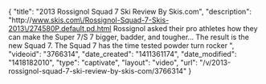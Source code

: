 {
    "title": "2013 Rossignol Squad 7 Ski Review By Skis.com",
    "description": "http:\/\/www.skis.com\/Rossignol-Squad-7-Skis-2013\/274580P,default,pd.html  Rossignol asked their pro athletes how they can make the Super 7\/S 7 bigger, badder, and tougher... The result is the new Squad 7. The Squad 7 has the time tested powder turn rocker ",
    "videoid": "3766314",
    "date_created": "1411361174",
    "date_modified": "1418182010",
    "type": "captivate",
    "layout": "video",
    "url": "\/v\/2013-rossignol-squad-7-ski-review-by-skis-com\/3766314"
}